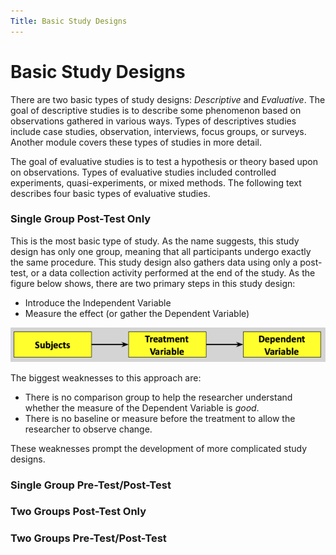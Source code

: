 ```yaml
---
Title: Basic Study Designs
---
```


# Basic Study Designs
There are two basic types of study designs: *Descriptive* and *Evaluative*. The goal of descriptive studies is to describe some phenomenon based on observations gathered in various ways. Types of descriptives studies include case studies, observation, interviews, focus groups, or surveys. Another module covers these types of studies in more detail.

The goal of evaluative studies is to test a hypothesis or theory based upon on observations. Types of evaluative studies included controlled experiments, quasi-experiments, or mixed methods. The following text describes four basic types of evaluative studies.


### Single Group Post-Test Only
This is the most basic type of study. As the name suggests, this study design has only one group, meaning that all participants undergo exactly the same procedure. This study design also gathers data using only a post-test, or a data collection activity performed at the end of the study. As the figure below shows, there are two primary steps in this study design:
- Introduce the Independent Variable
- Measure the effect (or gather the Dependent Variable)

![single-group-post](single-group-post.png)

The biggest weaknesses to this approach are:
- There is no comparison group to help the researcher understand whether the measure of the Dependent Variable is _good_.
- There is no baseline or measure before the treatment to allow the researcher to observe change.

These weaknesses prompt the development of more complicated study designs.

### Single Group Pre-Test/Post-Test

### Two Groups Post-Test Only

### Two Groups Pre-Test/Post-Test
